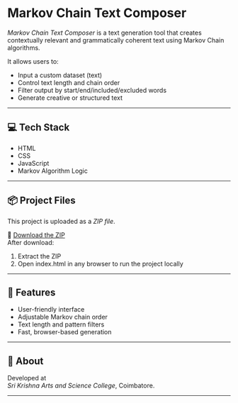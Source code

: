 # Markov Chain Text Composer

*Markov Chain Text Composer* is a text generation tool that creates contextually relevant and grammatically coherent text using Markov Chain algorithms.

It allows users to:
- Input a custom dataset (text)
- Control text length and chain order
- Filter output by start/end/included/excluded words
- Generate creative or structured text

---

## 💻 Tech Stack

- HTML  
- CSS  
- JavaScript  
- Markov Algorithm Logic

---

## 📦 Project Files

This project is uploaded as a *ZIP file*.

📁 [Download the ZIP](./markov%20(2).zip)  
After download:
1. Extract the ZIP
2. Open index.html in any browser to run the project locally

---

## 🧠 Features

- User-friendly interface
- Adjustable Markov chain order
- Text length and pattern filters
- Fast, browser-based generation

---

## 🔗 About

Developed at  
*Sri Krishna Arts and Science College*, Coimbatore.

---
